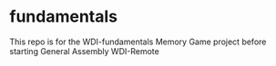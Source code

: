 # fundamentals
This repo is for the WDI-fundamentals Memory Game project before starting General Assembly WDI-Remote
